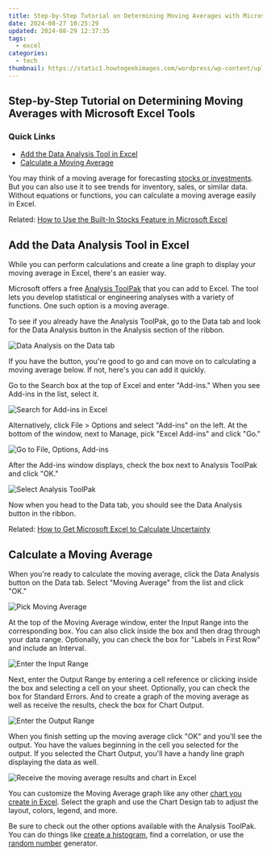 ```yaml
---
title: Step-by-Step Tutorial on Determining Moving Averages with Microsoft Excel Tools
date: 2024-08-27 10:25:29
updated: 2024-08-29 12:37:35
tags:
  - excel
categories:
  - tech
thumbnail: https://static1.howtogeekimages.com/wordpress/wp-content/uploads/2021/11/Chart-ExcelMovingAverage.png
---
```


## Step-by-Step Tutorial on Determining Moving Averages with Microsoft Excel Tools

### Quick Links

* [Add the Data Analysis Tool in Excel](https://some-guidance.techidaily.com/transitioning-shadows-a-minute-later-for-2024/)
* [Calculate a Moving Average](https://howto.techidaily.com/fix-app-not-available-in-your-country-play-store-problem-on-sony-xperia-1-v-drfone-by-drfone-fix-android-problems-fix-android-problems/)

 You may think of a moving average for forecasting [stocks or investments](https://screen-recording.techidaily.com/2024-approved-ultimate-guide-cost-effective-pc-screen-recording-apps/). But you can also use it to see trends for inventory, sales, or similar data. Without equations or functions, you can calculate a moving average easily in Excel.

Related: [How to Use the Built-In Stocks Feature in Microsoft Excel](https://screen-recording.techidaily.com/2024-approved-ultimate-guide-cost-effective-pc-screen-recording-apps/) 

##  Add the Data Analysis Tool in Excel

 While you can perform calculations and create a line graph to display your moving average in Excel, there's an easier way.

 Microsoft offers a free [Analysis ToolPak](https://support.microsoft.com/en-us/office/use-the-analysis-toolpak-to-perform-complex-data-analysis-6c67ccf0-f4a9-487c-8dec-bdb5a2cefab6?ns=excel&version=90&syslcid=1033&uilcid=1033&appver=zxl900&helpid=xladdin.chm1780&ui=en-us&rs=en-us&ad=us) that you can add to Excel. The tool lets you develop statistical or engineering analyses with a variety of functions. One such option is a moving average.

 To see if you already have the Analysis ToolPak, go to the Data tab and look for the Data Analysis button in the Analysis section of the ribbon.

![Data Analysis on the Data tab](https://static1.howtogeekimages.com/wordpress/wp-content/uploads/2021/11/DataAnalysis-ExcelMovingAverage.png) 

 If you have the button, you're good to go and can move on to calculating a moving average below. If not, here's you can add it quickly.

 Go to the Search box at the top of Excel and enter "Add-ins." When you see Add-ins in the list, select it.

![Search for Add-ins in Excel](https://static1.howtogeekimages.com/wordpress/wp-content/uploads/2021/11/SearchAddIns-ExcelMovingAverage.png) 

 Alternatively, click File > Options and select "Add-ins" on the left. At the bottom of the window, next to Manage, pick "Excel Add-ins" and click "Go."

![Go to File, Options, Add-ins](https://static1.howtogeekimages.com/wordpress/wp-content/uploads/2021/11/OptionsExcelAddIns-ExcelMovingAverage.png) 

 After the Add-ins window displays, check the box next to Analysis ToolPak and click "OK."

![Select Analysis ToolPak](https://static1.howtogeekimages.com/wordpress/wp-content/uploads/2021/11/AddAnalysisToolPak-ExcelMovingAverage.png) 

 Now when you head to the Data tab, you should see the Data Analysis button in the ribbon.

Related: [How to Get Microsoft Excel to Calculate Uncertainty](https://extra-resources.techidaily.com/chrome-os-vocal-personalization-guide-review-of-the-best-speech-converters-for-2024/) 

##  Calculate a Moving Average

 When you're ready to calculate the moving average, click the Data Analysis button on the Data tab. Select "Moving Average" from the list and click "OK."

![Pick Moving Average](https://static1.howtogeekimages.com/wordpress/wp-content/uploads/2021/11/DataAnalysisMovingAverage-ExcelMovingAverage.png) 

 At the top of the Moving Average window, enter the Input Range into the corresponding box. You can also click inside the box and then drag through your data range. Optionally, you can check the box for "Labels in First Row" and include an Interval.

![Enter the Input Range](https://static1.howtogeekimages.com/wordpress/wp-content/uploads/2021/11/InputRange-ExcelMovingAverage.png) 

 Next, enter the Output Range by entering a cell reference or clicking inside the box and selecting a cell on your sheet. Optionally, you can check the box for Standard Errors. And to create a graph of the moving average as well as receive the results, check the box for Chart Output.

![Enter the Output Range](https://static1.howtogeekimages.com/wordpress/wp-content/uploads/2021/11/OutputRange-ExcelMovingAverage.png) 

 When you finish setting up the moving average click "OK" and you'll see the output. You have the values beginning in the cell you selected for the output. If you selected the Chart Output, you'll have a handy line graph displaying the data as well.

![Receive the moving average results and chart in Excel](https://static1.howtogeekimages.com/wordpress/wp-content/uploads/2021/11/MovingAverage-ExcelMovingAverage.png) 

 You can customize the Moving Average graph like any other [chart you create in Excel](https://technical-tips.techidaily.com/top-techniques-for-enhancing-photo-quality-on-your-ios-device/). Select the graph and use the Chart Design tab to adjust the layout, colors, legend, and more.

 Be sure to check out the other options available with the Analysis ToolPak. You can do things like [create a histogram](https://bypass-frp.techidaily.com/a-step-by-step-guide-on-using-adb-and-fastboot-to-remove-frp-lock-from-your-vivo-s17-pro-by-drfone-android/), find a correlation, or use the [random number](https://facebook-video-share.techidaily.com/new-streamlining-content-delivery-the-definitive-youtube-video-upload-guide/) generator.

<ins class="adsbygoogle"
     style="display:block"
     data-ad-format="autorelaxed"
     data-ad-client="ca-pub-7571918770474297"
     data-ad-slot="1223367746"></ins>



<ins class="adsbygoogle"
     style="display:block"
     data-ad-client="ca-pub-7571918770474297"
     data-ad-slot="8358498916"
     data-ad-format="auto"
     data-full-width-responsive="true"></ins>
